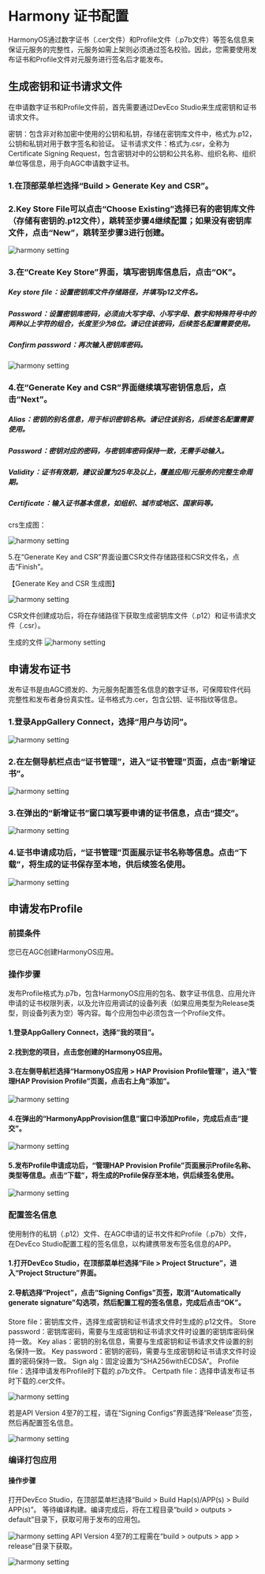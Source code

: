 
# Harmony 证书配置

HarmonyOS通过数字证书（.cer文件）和Profile文件（.p7b文件）等签名信息来保证元服务的完整性，元服务如需上架则必须通过签名校验。因此，您需要使用发布证书和Profile文件对元服务进行签名后才能发布。


## 生成密钥和证书请求文件

在申请数字证书和Profile文件前，首先需要通过DevEco Studio来生成密钥和证书请求文件。

密钥：包含非对称加密中使用的公钥和私钥，存储在密钥库文件中，格式为.p12，公钥和私钥对用于数字签名和验证。
证书请求文件：格式为.csr，全称为Certificate Signing Request，包含密钥对中的公钥和公共名称、组织名称、组织单位等信息，用于向AGC申请数字证书。

### 1.在顶部菜单栏选择“Build > Generate Key and CSR”。

### 2.Key Store File可以点击“Choose Existing”选择已有的密钥库文件（存储有密钥的.p12文件），跳转至步骤4继续配置；如果没有密钥库文件，点击“New”，跳转至步骤3进行创建。

![harmony setting](../source/20240513_harmony_77_0001.png)


### 3.在“Create Key Store”界面，填写密钥库信息后，点击“OK”。

##### Key store file：设置密钥库文件存储路径，并填写p12文件名。
##### Password：设置密钥库密码，必须由大写字母、小写字母、数字和特殊符号中的两种以上字符的组合，长度至少为8位。请记住该密码，后续签名配置需要使用。
##### Confirm password：再次输入密钥库密码。

![harmony setting](../source/20240513_harmony_77_0002.png)


### 4.在“Generate Key and CSR”界面继续填写密钥信息后，点击“Next”。

##### Alias：密钥的别名信息，用于标识密钥名称。请记住该别名，后续签名配置需要使用。
##### Password：密钥对应的密码，与密钥库密码保持一致，无需手动输入。
##### Validity：证书有效期，建议设置为25年及以上，覆盖应用/元服务的完整生命周期。
##### Certificate：输入证书基本信息，如组织、城市或地区、国家码等。

crs生成图：

![harmony setting](../source/20240513_harmony_77_0003.png)



5.在“Generate Key and CSR”界面设置CSR文件存储路径和CSR文件名，点击“Finish”。

【Generate Key and CSR 生成图】

![harmony setting](../source/20240513_harmony_77_0004.png)


CSR文件创建成功后，将在存储路径下获取生成密钥库文件（.p12）和证书请求文件（.csr）。

生成的文件
![harmony setting](../source/20240513_harmony_77_0005.png)


## 申请发布证书

发布证书是由AGC颁发的、为元服务配置签名信息的数字证书，可保障软件代码完整性和发布者身份真实性。证书格式为.cer，包含公钥、证书指纹等信息。


### 1.登录AppGallery Connect，选择“用户与访问”。

![harmony setting](../source/20240513_harmony_77_0006.png)

### 2.在左侧导航栏点击“证书管理”，进入“证书管理”页面，点击“新增证书”。

![harmony setting](../source/20240513_harmony_77_0007.png)

### 3.在弹出的“新增证书”窗口填写要申请的证书信息，点击“提交”。

![harmony setting](../source/20240513_harmony_77_0008.png)
### 4.证书申请成功后，“证书管理”页面展示证书名称等信息。点击“下载”，将生成的证书保存至本地，供后续签名使用。

![harmony setting](../source/20240513_harmony_77_0009.png)


## 申请发布Profile

### 前提条件 

您已在AGC创建HarmonyOS应用。



### 操作步骤
发布Profile格式为.p7b，包含HarmonyOS应用的包名、数字证书信息、应用允许申请的证书权限列表，以及允许应用调试的设备列表（如果应用类型为Release类型，则设备列表为空）等内容。每个应用包中必须包含一个Profile文件。


#### 1.登录AppGallery Connect，选择“我的项目”。
#### 2.找到您的项目，点击您创建的HarmonyOS应用。
#### 3.在左侧导航栏选择“HarmonyOS应用 > HAP Provision Profile管理”，进入“管理HAP Provision Profile”页面，点击右上角“添加”。

![harmony setting](../source/20240513_harmony_77_0010.png)

#### 4.在弹出的“HarmonyAppProvision信息”窗口中添加Profile，完成后点击“提交”。

![harmony setting](../source/20240513_harmony_77_0011.png)

#### 5.发布Profile申请成功后，“管理HAP Provision Profile”页面展示Profile名称、类型等信息。点击“下载”，将生成的Profile保存至本地，供后续签名使用。

![harmony setting](../source/20240513_harmony_77_0012.png)

### 配置签名信息

使用制作的私钥（.p12）文件、在AGC申请的证书文件和Profile（.p7b）文件，在DevEco Studio配置工程的签名信息，以构建携带发布签名信息的APP。

#### 1.打开DevEco Studio，在顶部菜单栏选择“File > Project Structure”，进入“Project Structure”界面。
#### 2.导航选择“Project”，点击“Signing Configs”页签，取消“Automatically generate signature”勾选项，然后配置工程的签名信息，完成后点击“OK”。

Store file：密钥库文件，选择生成密钥和证书请求文件时生成的.p12文件。
Store password：密钥库密码，需要与生成密钥和证书请求文件时设置的密钥库密码保持一致。
Key alias：密钥的别名信息，需要与生成密钥和证书请求文件设置的别名保持一致。
Key password：密钥的密码，需要与生成密钥和证书请求文件时设置的密码保持一致。
Sign alg：固定设置为“SHA256withECDSA”。
Profile file：选择申请发布Profile时下载的.p7b文件。
Certpath file：选择申请发布证书时下载的.cer文件。

![harmony setting](../source/20240513_harmony_77_0013.png)

若是API Version 4至7的工程，请在“Signing Configs”界面选择“Release”页签，然后再配置签名信息。

![harmony setting](../source/20240513_harmony_77_0014.png)


### 编译打包应用

#### 操作步骤

打开DevEco Studio，在顶部菜单栏选择“Build > Build Hap(s)/APP(s) > Build APP(s)”。
等待编译构建。编译完成后，将在工程目录“build > outputs > default”目录下，获取可用于发布的应用包。

![harmony setting](../source/20240513_harmony_77_0015.png)
API Version 4至7的工程需在“build > outputs > app > release”目录下获取。

![harmony setting](../source/20240513_harmony_77_0016.png)













